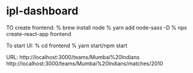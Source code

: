 # ipl-dashboard

TO create frontend:
% brew install node
% yarn add node-sass -D
% npx create-react-app frontend

To start UI:
% cd frontend
% yarn start/npm start


URL:
http://localhost:3000/teams/Mumbai%20Indians
http://localhost:3000/teams/Mumbai%20Indians/matches/2010
